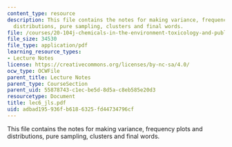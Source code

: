 ```yaml
---
content_type: resource
description: This file contains the notes for making variance, frequency plots and
  distributions, pure sampling, clusters and final words.
file: /courses/20-104j-chemicals-in-the-environment-toxicology-and-public-health-be-104j-spring-2005/adbad195936fb6186325fd44734796cf_lec6_jls.pdf
file_size: 34530
file_type: application/pdf
learning_resource_types:
- Lecture Notes
license: https://creativecommons.org/licenses/by-nc-sa/4.0/
ocw_type: OCWFile
parent_title: Lecture Notes
parent_type: CourseSection
parent_uid: 55878743-c1ec-be5d-8d5a-c8eb585e20d3
resourcetype: Document
title: lec6_jls.pdf
uid: adbad195-936f-b618-6325-fd44734796cf
---
```

This file contains the notes for making variance, frequency plots and distributions, pure sampling, clusters and final words.